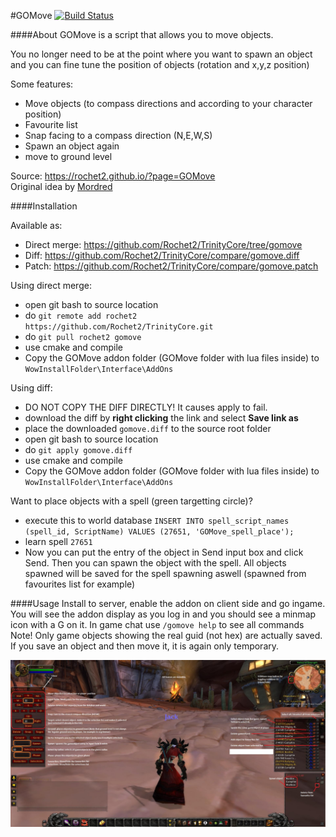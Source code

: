 #GOMove [![Build Status](https://travis-ci.org/Rochet2/TrinityCore.svg?branch=gomove)](https://travis-ci.org/Rochet2/TrinityCore)

####About
GOMove is a script that allows you to move objects.

You no longer need to be at the point where you want to spawn an object
and you can fine tune the position of objects (rotation and x,y,z position)

Some features:
- Move objects (to compass directions and according to your character position)
- Favourite list
- Snap facing to a compass direction (N,E,W,S)
- Spawn an object again
- move to ground level

Source: https://rochet2.github.io/?page=GOMove<br />
Original idea by [Mordred](https://www.youtube.com/watch?v=a0JVXJ07KUU)

####Installation

Available as:
- Direct merge: https://github.com/Rochet2/TrinityCore/tree/gomove
- Diff: https://github.com/Rochet2/TrinityCore/compare/gomove.diff
- Patch: https://github.com/Rochet2/TrinityCore/compare/gomove.patch

Using direct merge:
- open git bash to source location
- do `git remote add rochet2 https://github.com/Rochet2/TrinityCore.git`
- do `git pull rochet2 gomove`
- use cmake and compile
- Copy the GOMove addon folder (GOMove folder with lua files inside) to `WowInstallFolder\Interface\AddOns`

Using diff:
- DO NOT COPY THE DIFF DIRECTLY! It causes apply to fail.
- download the diff by __right clicking__ the link and select __Save link as__
- place the downloaded `gomove.diff` to the source root folder
- open git bash to source location
- do `git apply gomove.diff`
- use cmake and compile
- Copy the GOMove addon folder (GOMove folder with lua files inside) to `WowInstallFolder\Interface\AddOns`

Want to place objects with a spell (green targetting circle)?
- execute this to world database `INSERT INTO spell_script_names (spell_id, ScriptName) VALUES (27651, 'GOMove_spell_place');`
- learn spell `27651`
- Now you can put the entry of the object in Send input box and click Send. Then you can spawn the object with the spell. All objects spawned will be saved for the spell spawning aswell (spawned from favourites list for example)

####Usage
Install to server, enable the addon on client side and go ingame.
You will see the addon display as you log in and you should see a minmap icon with a G on it.
In game chat use `/gomove help` to see all commands
Note! Only game objects showing the real guid (not hex) are actually saved. If you save an object and then move it, it is again only temporary.

[![Guide.jpg](Guide.jpg)](https://raw.githubusercontent.com/Rochet2/TrinityCore/gomove/src/server/scripts/Custom/GOMove/Guide.jpg)
